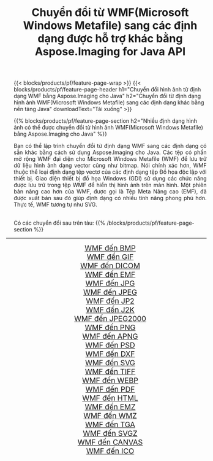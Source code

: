 ﻿---
title: Chuyển đổi từ WMF(Microsoft Windows Metafile) sang các định dạng được hỗ trợ khác bằng Aspose.Imaging for Java API 
weight: 3920
url: /vi/java/conversion/from/wmf/ 
lang: vi
langdirlevel: 2
locales: zh-hans,ja,it,ru,de,es,fr,nl,id,lt,pl,pt,vi,tr,ko,zh-hant,ar,hi,th,sv,cs,uk,he
description: Aspose.Imaging có thể dễ dàng chuyển đổi từ WMF(Microsoft Windows Metafile) sang các định dạng khác bằng nền tảng Java
---

{{< blocks/products/pf/feature-page-wrap >}}
{{< blocks/products/pf/feature-page-header h1="Chuyển đổi hình ảnh từ định dạng WMF bằng Aspose.Imaging cho Java" h2="Chuyển đổi từ định dạng hình ảnh WMF(Microsoft Windows Metafile) sang các định dạng khác bằng nền tảng Java" downloadText="Tải xuống" >}}


{{% blocks/products/pf/feature-page-section  h2="Nhiều định dạng hình ảnh có thể được chuyển đổi từ hình ảnh WMF(Microsoft Windows Metafile) bằng Aspose.Imaging cho Java" %}}
<p align=justify>Bạn có thể lập trình chuyển đổi từ định dạng WMF sang các định dạng có sẵn khác bằng cách sử dụng
Aspose.Imaging cho Java. Các tệp có phần mở rộng WMF đại diện cho Microsoft Windows Metafile (WMF) để lưu trữ dữ liệu hình ảnh dạng vector cũng như bitmap. Nói chính xác hơn, WMF thuộc thể loại định dạng tệp vectơ của các định dạng tệp Đồ họa độc lập với thiết bị. Giao diện thiết bị đồ họa Windows (GDI) sử dụng các chức năng được lưu trữ trong tệp WMF để hiển thị hình ảnh trên màn hình. Một phiên bản nâng cao hơn của WMF, được gọi là Tệp Meta Nâng cao (EMF), đã được xuất bản sau đó giúp định dạng có nhiều tính năng phong phú hơn. Thực tế, WMF tương tự như SVG.</p>
<br/>
Có các chuyển đổi sau trên tàu:
{{% /blocks/products/pf/feature-page-section %}}
<div class="container-fluid productfamilypage bg-gray">
    <div class="convertypes bg-gray agp-content section">
        <div class="container">
		<hr style="margin-left:-20px;"/>
		<div class="row other-converters" style="gap: 10px;font-size: 19px;text-align:center;">
		    <div class='col-md-2 other-converter remove-lp remove-rp'><a href="/imaging/vi/java/conversion/wmf-to-bmp/" style="padding:15px;">WMF đến BMP</a></div><div class='col-md-2 other-converter remove-lp remove-rp'><a href="/imaging/vi/java/conversion/wmf-to-gif/" style="padding:15px;">WMF đến GIF</a></div><div class='col-md-2 other-converter remove-lp remove-rp'><a href="/imaging/vi/java/conversion/wmf-to-dicom/" style="padding:15px;">WMF đến DICOM</a></div><div class='col-md-2 other-converter remove-lp remove-rp'><a href="/imaging/vi/java/conversion/wmf-to-emf/" style="padding:15px;">WMF đến EMF</a></div><div class='col-md-2 other-converter remove-lp remove-rp'><a href="/imaging/vi/java/conversion/wmf-to-jpg/" style="padding:15px;">WMF đến JPG</a></div><div class='col-md-2 other-converter remove-lp remove-rp'><a href="/imaging/vi/java/conversion/wmf-to-jpeg/" style="padding:15px;">WMF đến JPEG</a></div><div class='col-md-2 other-converter remove-lp remove-rp'><a href="/imaging/vi/java/conversion/wmf-to-jp2/" style="padding:15px;">WMF đến JP2</a></div><div class='col-md-2 other-converter remove-lp remove-rp'><a href="/imaging/vi/java/conversion/wmf-to-j2k/" style="padding:15px;">WMF đến J2K</a></div><div class='col-md-2 other-converter remove-lp remove-rp'><a href="/imaging/vi/java/conversion/wmf-to-jpeg2000/" style="padding:15px;">WMF đến JPEG2000</a></div><div class='col-md-2 other-converter remove-lp remove-rp'><a href="/imaging/vi/java/conversion/wmf-to-png/" style="padding:15px;">WMF đến PNG</a></div><div class='col-md-2 other-converter remove-lp remove-rp'><a href="/imaging/vi/java/conversion/wmf-to-apng/" style="padding:15px;">WMF đến APNG</a></div><div class='col-md-2 other-converter remove-lp remove-rp'><a href="/imaging/vi/java/conversion/wmf-to-psd/" style="padding:15px;">WMF đến PSD</a></div><div class='col-md-2 other-converter remove-lp remove-rp'><a href="/imaging/vi/java/conversion/wmf-to-dxf/" style="padding:15px;">WMF đến DXF</a></div><div class='col-md-2 other-converter remove-lp remove-rp'><a href="/imaging/vi/java/conversion/wmf-to-svg/" style="padding:15px;">WMF đến SVG</a></div><div class='col-md-2 other-converter remove-lp remove-rp'><a href="/imaging/vi/java/conversion/wmf-to-tiff/" style="padding:15px;">WMF đến TIFF</a></div><div class='col-md-2 other-converter remove-lp remove-rp'><a href="/imaging/vi/java/conversion/wmf-to-webp/" style="padding:15px;">WMF đến WEBP</a></div><div class='col-md-2 other-converter remove-lp remove-rp'><a href="/imaging/vi/java/conversion/wmf-to-pdf/" style="padding:15px;">WMF đến PDF</a></div><div class='col-md-2 other-converter remove-lp remove-rp'><a href="/imaging/vi/java/conversion/wmf-to-html/" style="padding:15px;">WMF đến HTML</a></div><div class='col-md-2 other-converter remove-lp remove-rp'><a href="/imaging/vi/java/conversion/wmf-to-emz/" style="padding:15px;">WMF đến EMZ</a></div><div class='col-md-2 other-converter remove-lp remove-rp'><a href="/imaging/vi/java/conversion/wmf-to-wmz/" style="padding:15px;">WMF đến WMZ</a></div><div class='col-md-2 other-converter remove-lp remove-rp'><a href="/imaging/vi/java/conversion/wmf-to-tga/" style="padding:15px;">WMF đến TGA</a></div><div class='col-md-2 other-converter remove-lp remove-rp'><a href="/imaging/vi/java/conversion/wmf-to-svgz/" style="padding:15px;">WMF đến SVGZ</a></div><div class='col-md-2 other-converter remove-lp remove-rp'><a href="/imaging/vi/java/conversion/wmf-to-canvas/" style="padding:15px;">WMF đến CANVAS</a></div><div class='col-md-2 other-converter remove-lp remove-rp'><a href="/imaging/vi/java/conversion/wmf-to-ico/" style="padding:15px;">WMF đến ICO</a></div>
                </div>
        </div>
    </div>
</div>
<br/>

